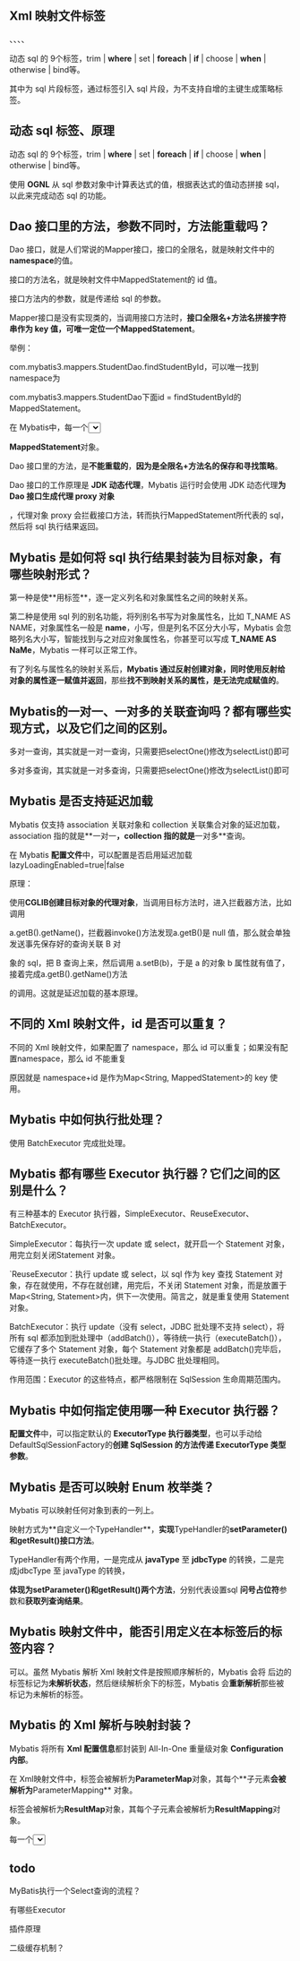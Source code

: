 ## Xml 映射⽂件标签

<resultMap>、<parameterMap>、<sql>、<include>、<selectKey>

动态 sql 的 9个标签，trim | **where** | set | **foreach** | **if** | choose | **when** | otherwise | bind等。

其中为 sql ⽚段标签，通过<include>标签引⼊ sql ⽚段，<selectKey>为不⽀持⾃增的主键⽣成策略标签。

## 动态 sql 标签、原理

动态 sql 的 9个标签，trim | **where** | set | **foreach** | **if** | choose | **when** | otherwise | bind等。

使⽤ **OGNL** 从 sql 参数对象中计算表达式的值，根据表达式的值动态拼接 sql，以此来完成动态 sql 的功能。

## Dao 接⼝⾥的⽅法，参数不同时，⽅法能重载吗？

Dao 接⼝，就是⼈们常说的Mapper接⼝，接⼝的全限名，就是映射⽂件中的 **namespace**的值。

接⼝的⽅法名，就是映射⽂件中MappedStatement的 id 值。

接⼝⽅法内的参数，就是传递给 sql 的参数。

Mapper接⼝是没有实现类的，当调⽤接⼝⽅法时，**接⼝全限名+⽅法名拼接字符串作为 key 值，可唯⼀定位⼀个MappedStatement**。

举例：

com.mybatis3.mappers.StudentDao.findStudentById，可以唯⼀找到 namespace为

com.mybatis3.mappers.StudentDao下⾯id = findStudentById的MappedStatement。

在 Mybatis中，每⼀个<select>、<insert>、<update>、<delete>标签，都会被解析为⼀个

**MappedStatement**对象。

Dao 接⼝⾥的⽅法，是**不能重载的**，**因为是全限名+⽅法名的保存和寻找策略**。

Dao 接⼝的⼯作原理是 **JDK 动态代理**，Mybatis 运⾏时会使⽤ JDK 动态代理**为 Dao 接⼝⽣成代理 proxy 对象**

，代理对象 proxy 会拦截接⼝⽅法，转⽽执⾏MappedStatement所代表的 sql，然后将 sql 执⾏结果返回。

## Mybatis 是如何将 sql 执⾏结果封装为⽬标对象，有哪些映射形式？

第⼀种是使**⽤<resultMap>标签**，逐⼀定义列名和对象属性名之间的映射关系。



第⼆种是使⽤ sql 列的别名功能，将列别名书写为对象属性名，⽐如 T_NAME AS NAME，对象属性名⼀般是 **name**，⼩写，但是列名不区分⼤⼩写，Mybatis 会忽略列名⼤⼩写，智能找到与之对应对象属性名，你甚⾄可以写成 **T_NAME AS NaMe**，Mybatis ⼀样可以正常⼯作。



有了列名与属性名的映射关系后，**Mybatis 通过反射创建对象，同时使⽤反射给对象的属性逐⼀赋值并返回**，那些**找不到映射关系的属性，是⽆法完成赋值的**。



## Mybatis的⼀对⼀、⼀对多的关联查询吗？都有哪些实现⽅式，以及它们之间的区别。

多对⼀查询，其实就是⼀对⼀查询，只需要把selectOne()修改为selectList()即可

多对多查询，其实就是⼀对多查询，只需要把selectOne()修改为selectList()即可

## Mybatis 是否⽀持延迟加载

Mybatis 仅⽀持 association 关联对象和 collection 关联集合对象的延迟加载，association 指的就是**⼀对⼀**，collection 指的就是**⼀对多**查询。

在 Mybatis **配置⽂件**中，可以配置是否启⽤延迟加载lazyLoadingEnabled=true|false



原理：

使⽤**CGLIB创建⽬标对象的代理对象**，当调⽤⽬标⽅法时，进⼊拦截器⽅法，⽐如调⽤

a.getB().getName()，拦截器invoke()⽅法发现a.getB()是 null 值，那么就会单独发送事先保存好的查询关联 B 对

象的 sql，把 B 查询上来，然后调⽤ a.setB(b)，于是 a 的对象 b 属性就有值了，接着完成a.getB().getName()⽅法

的调⽤。这就是延迟加载的基本原理。



## 不同的 Xml 映射⽂件，id 是否可以重复？

不同的 Xml 映射⽂件，如果配置了 namespace，那么 id 可以重复；如果没有配置namespace，那么 id 不能重复

原因就是 namespace+id 是作为Map<String, MappedStatement>的 key 使⽤。

## Mybatis 中如何执⾏批处理？

使⽤ BatchExecutor 完成批处理。

## Mybatis 都有哪些 Executor 执⾏器？它们之间的区别是什么？

 有三种基本的 Executor 执⾏器，SimpleExecutor、ReuseExecutor、BatchExecutor。



SimpleExecutor：每执⾏⼀次 update 或 select，就开启⼀个 Statement 对象，⽤完⽴刻关闭Statement 对象。



`ReuseExecutor：执⾏ update 或 select，以 sql 作为 key 查找 Statement 对象，存在就使⽤，不存在就创建，⽤完后，不关闭 Statement 对象，⽽是放置于 Map<String, Statement>内，供下⼀次使⽤。简⾔之，就是重复使⽤ Statement 对象。



BatchExecutor：执⾏ update（没有 select，JDBC 批处理不⽀持 select），将所有 sql 都添加到批处理中（addBatch()），等待统⼀执⾏（executeBatch()），它缓存了多个 Statement 对象，每个 Statement 对象都是 addBatch()完毕后，等待逐⼀执⾏ executeBatch()批处理。与JDBC 批处理相同。



作⽤范围：Executor 的这些特点，都严格限制在 SqlSession ⽣命周期范围内。

##  Mybatis 中如何指定使⽤哪⼀种 Executor 执⾏器？

**配置⽂件**中，可以指定默认的 **ExecutorType 执⾏器类型**，也可以⼿动给DefaultSqlSessionFactory的**创建 SqlSession 的⽅法传递 ExecutorType 类型参数**。

## Mybatis 是否可以映射 Enum 枚举类？

Mybatis 可以映射任何对象到表的⼀列上。

映射⽅式为**⾃定义⼀个TypeHandler**，**实现**TypeHandler的**setParameter()和getResult()接⼝⽅法**。

TypeHandler有两个作⽤，⼀是完成从 **javaType** ⾄ **jdbcType** 的转换，⼆是完成jdbcType ⾄ javaType 的转换，

**体现为setParameter()和getResult()两个⽅法**，分别代表设置sql **问号占位符**参数和**获取列查询结果**。

## Mybatis 映射⽂件中，能否引用定义在本标签后的标签内容？

可以。虽然 Mybatis 解析 Xml 映射⽂件是按照顺序解析的，Mybatis 会将 后边的标签标记为**未解析状态**，然后继续解析余下的标签，Mybatis 会**重新解析**那些被标记为未解析的标签。

## Mybatis 的 Xml 解析与映射封装？

Mybatis 将所有 **Xml 配置信息**都封装到 All-In-One 重量级对象 **Configuration 内部**。

在 Xml映射⽂件中，<parameterMap>标签会被解析为**ParameterMap**对象，其每个**⼦元素**会被解析为**ParameterMapping** 对象。

<resultMap>标签会被解析为**ResultMap**对象，其每个⼦元素会被解析为**ResultMapping**对象。

每⼀个<select><insert><update><delete>**标签**均会被解析为**MappedStatement**对象，标签内的 **sql** 会被解析为 **BoundSql** 对象。



## todo

MyBatis执行一个Select查询的流程？

有哪些Executor

插件原理

二级缓存机制？